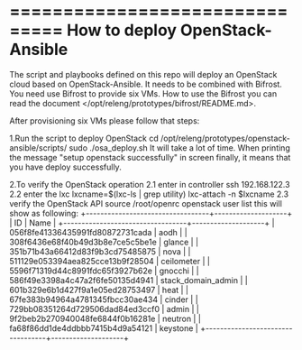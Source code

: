 ===============================
How to deploy OpenStack-Ansible
===============================
The script and playbooks defined on this repo will deploy an OpenStack cloud based on OpenStack-Ansible.
It needs to be combined with Bifrost. You need use Bifrost to provide six VMs. How to use the Bifrost you can read the document </opt/releng/prototypes/bifrost/README.md>.

After provisioning six VMs please follow that steps:

1.Run the script to deploy OpenStack
  cd /opt/releng/prototypes/openstack-ansible/scripts/
  sudo ./osa_deploy.sh
It will take a lot of time. When printing the message "setup openstack successfully" in screen finally, it means that you have deploy successfully.

2.To verify the OpenStack operation
  2.1 enter in controller
      ssh 192.168.122.3
  2.2 enter the lxc
      lxcname=$(lxc-ls | grep utility)
      lxc-attach -n $lxcname
  2.3 verify the OpenStack API
      source /root/openrc
      openstack user list
this will show as following:
+----------------------------------+--------------------+
| ID                               | Name               |
+----------------------------------+--------------------+
| 056f8fe41336435991fd80872731cada | aodh               |
| 308f6436e68f40b49d3b8e7ce5c5be1e | glance             |
| 351b71b43a66412d83f9b3cd75485875 | nova               |
| 511129e053394aea825cce13b9f28504 | ceilometer         |
| 5596f71319d44c8991fdc65f3927b62e | gnocchi            |
| 586f49e3398a4c47a2f6fe50135d4941 | stack_domain_admin |
| 601b329e6b1d427f9a1e05ed28753497 | heat               |
| 67fe383b94964a4781345fbcc30ae434 | cinder             |
| 729bb08351264d729506dad84ed3ccf0 | admin              |
| 9f2beb2b270940048fe6844f0b16281e | neutron            |
| fa68f86dd1de4ddbbb7415b4d9a54121 | keystone           |
+----------------------------------+--------------------+
